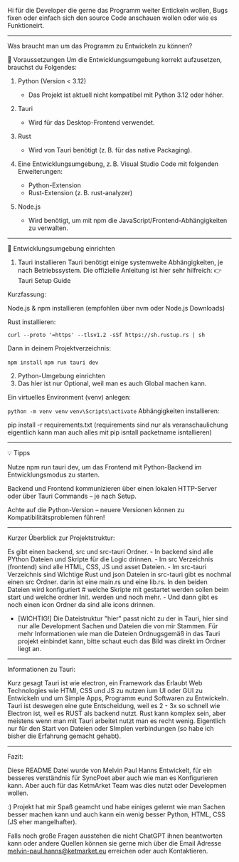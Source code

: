 Hi für die Developer die gerne das Programm weiter Entickeln wollen, Bugs fixen oder einfach sich den source Code anschauen wollen oder wie es Funktioneirt.

----------------------------------------------------------------------------------------------------------------------------------------------------------------------------

Was braucht man um das Programm zu Entwickeln zu können?

🧰 Voraussetzungen
Um die Entwicklungsumgebung korrekt aufzusetzen, brauchst du Folgendes:

1. Python (Version < 3.12)
    - Das Projekt ist aktuell nicht kompatibel mit Python 3.12 oder höher.

2. Tauri
    - Wird für das Desktop-Frontend verwendet.

3. Rust
    - Wird von Tauri benötigt (z. B. für das native Packaging).

4. Eine Entwicklungsumgebung, z. B. Visual Studio Code mit folgenden Erweiterungen:
    - Python-Extension
    - Rust-Extension (z. B. rust-analyzer)

5. Node.js
    - Wird benötigt, um mit npm die JavaScript/Frontend-Abhängigkeiten zu verwalten.

----------------------------------------------------------------------------------------------------------------------------------------------------------------------------

🚀 Entwicklungsumgebung einrichten
1. Tauri installieren
Tauri benötigt einige systemweite Abhängigkeiten, je nach Betriebssystem. Die offizielle Anleitung ist hier sehr hilfreich:
👉 Tauri Setup Guide

Kurzfassung:

Node.js & npm installieren (empfohlen über nvm oder Node.js Downloads)

Rust installieren:

```curl --proto '=https' --tlsv1.2 -sSf https://sh.rustup.rs | sh```

Dann in deinem Projektverzeichnis:

```npm install```
```npm run tauri dev```

2. Python-Umgebung einrichten
3. Das hier ist nur Optional, weil man es auch Global machen kann.
   
Ein virtuelles Environment (venv) anlegen:

```python -m venv venv```
```venv\Scripts\activate```
Abhängigkeiten installieren:

pip install -r requirements.txt (requirements sind nur als veranschaulichung eigentlich kann man auch alles mit pip isntall packetname isntallieren)

----------------------------------------------------------------------------------------------------------------------------------------------------------------------------

💡 Tipps

Nutze npm run tauri dev, um das Frontend mit Python-Backend im Entwicklungsmodus zu starten.

Backend und Frontend kommunizieren über einen lokalen HTTP-Server oder über Tauri Commands – je nach Setup.

Achte auf die Python-Version – neuere Versionen können zu Kompatibilitätsproblemen führen!

----------------------------------------------------------------------------------------------------------------------------------------------------------------------------

Kurzer Überblick zur Projektstruktur:

Es gibt einen backend, src und src-tauri Ordner. 
    - In backend sind alle PYthon Dateien und Skripte für die Logic drinnen. 
    - Im src Verzeichnis (frontend) sind alle HTML, CSS, JS und asset Dateien.
    - Im src-tauri Verzeichnis sind Wichtige Rust und json Dateien in src-tauri gibt es nochmal einen src Ordner. darin ist eine main.rs und eine lib.rs. In den beiden Dateien wird konfiguriert #
      welche Skripte mit gestartet werden sollen beim start und welche ordner Init. werden und noch mehr.
    - Und dann gibt es noch einen icon Ordner da sind alle icons drinnen.

-
    [WICHTIG!] Die Dateistruktur "hier" passt nicht zu der in Tauri, hier sind nur alle Development Sachen und Dateien die von mir Stammen. Für mehr Informationen wie man die Dateien Ordnugsgemäß in das
               Tauri projekt einbindet kann, bitte schaut euch das Bild was direkt im Ordner liegt an.
    
----------------------------------------------------------------------------------------------------------------------------------------------------------------------------

Informationen zu Tauri:

Kurz gesagt Tauri ist wie electron, ein Framework das Erlaubt Web Technologies wie HTMl, CSS und JS zu nutzen ium UI oder GUI zu Entwickeln und um Simple Apps, Programm eund Softwaren zu Entwickeln. Tauri ist deswegen eine gute Entscheidung, weil es 2 - 3x so
schnell wie Electron ist, weil es RUST als backend nutzt. Rust kann komplex sein, aber meistens wenn man mit Tauri arbeitet nutzt man es recht wenig. Eigentlich  nur für den Start von Dateien oder SImplen verbindungen (so habe ich bisher die Erfahrung gemacht gehabt).

----------------------------------------------------------------------------------------------------------------------------------------------------------------------------

Fazit: 

Diese README Datei wurde von Melvin Paul Hanns Entwickelt, für ein besseres verständnis für SyncPoet aber auch wie man es Konfigurieren kann. Aber auch für das KetmArket Team was dies nutzt oder Developmen wollen. 

:) Projekt hat mir Spaß geamcht und habe einiges gelernt wie man Sachen besser machen kann und auch kann ein wenig besser Python, HTML, CSS (JS eher mangelhafter).

Falls noch große Fragen ausstehen die nicht ChatGPT ihnen beantworten kann oder andere Quellen können sie gerne mich über die Email Adresse melvin-paul.hanns@ketmarket.eu erreichen oder auch Kontaktieren.
